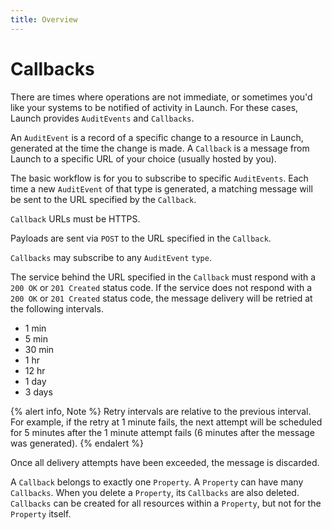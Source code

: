 ```yaml
---
title: Overview
---
```


# Callbacks

There are times where operations are not immediate, or sometimes you'd like your systems to be notified of activity in Launch. For these cases, Launch provides `AuditEvents` and `Callbacks`.

An `AuditEvent` is a record of a specific change to a resource in Launch, generated at the time the change is made. A `Callback` is a message from Launch to a specific URL of your choice (usually hosted by you).

The basic workflow is for you to subscribe to specific `AuditEvents`.  Each time a new `AuditEvent` of that type is generated, a matching message will be sent to the URL specified by the `Callback`.

`Callback` URLs must be HTTPS.

Payloads are sent via `POST` to the URL specified in the `Callback`.

`Callbacks` may subscribe to any `AuditEvent` `type`.

The service behind the URL specified in the `Callback` must respond with a
`200 OK` or `201 Created` status code. If the service does not respond with a
`200 OK` or `201 Created` status code, the message delivery will be retried at
the following intervals.

- 1 min
- 5 min
- 30 min
- 1 hr
- 12 hr
- 1 day
- 3 days

{% alert info, Note %}
Retry intervals are relative to the previous interval. For example, if the retry
at 1 minute fails, the next attempt will be scheduled for 5 minutes after the
1 minute attempt fails (6 minutes after the message was generated).
{% endalert %}

Once all delivery attempts have been exceeded, the message is discarded.

A `Callback` belongs to exactly one `Property`.  A `Property` can have many `Callbacks`.  When you delete a `Property`, its `Callbacks` are also deleted.  `Callbacks` can be created for all resources within a `Property`, but not for the `Property` itself.
